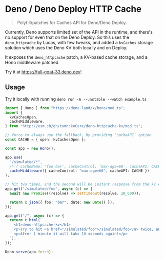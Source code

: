 # Deno / Deno Deploy HTTP Cache

> Polyfill/patches for Caches API for Deno/Deno Deploy.

Currently, Deno supports limited set of the API in the runtime, and there's no support for even that on the Deno Deploy.
So this uses the `deno_httpcache` by Lucas, with few tweaks, and added a `kvCaches` storage solution which uses the Deno KV both locally and on Deploy.

It exposes the `deno_httpcache` patch, a KV-based cache storage, and a Hono middleware patched.

Try it at https://full-goat-33.deno.dev!

## Usage

Try it locally with running `deno run -A --unstable --watch example.ts `

```ts
import { Hono } from "https://deno.land/x/hono/mod.ts";
import {
  kvCachesOpen,
  cacheMiddleware,
} from "http://esm.sh/gh/tunnckoCore/deno-httpcache-kv/mod.ts";

// force to always use the fallback, by providing `cacheAPI` option
const CACHE = { open: kvCachesOpen };

const app = new Hono();

app.use(
  "/simulated/*",
  /* { cacheName: 'foo-bar', cacheControl: 'max-age=60', cacheAPI: CACHE } */
  cacheMiddleware({ cacheControl: "max-age=60", cacheAPI: CACHE })
);

// hit two times, and the second will be instant response from the kv cache
app.get("/simulated/foo", async (c) => {
  await new Promise((resolve) => setTimeout(resolve, 10_000));

  return c.json({ foo: "bar", date: new Date() });
});

app.get("/", async (c) => {
  return c.html(`
    <h1>deno-httpcache-kv</h1>
    <p>Try to hit <a href="/simulated/foo">/simulated/foo</a> twice, and the second will be instant response from the kv cache.</p>
    <p>Afrer 1 minute it will take 10 seconds again!</p>
  `);
});

Deno.serve(app.fetch);
```
